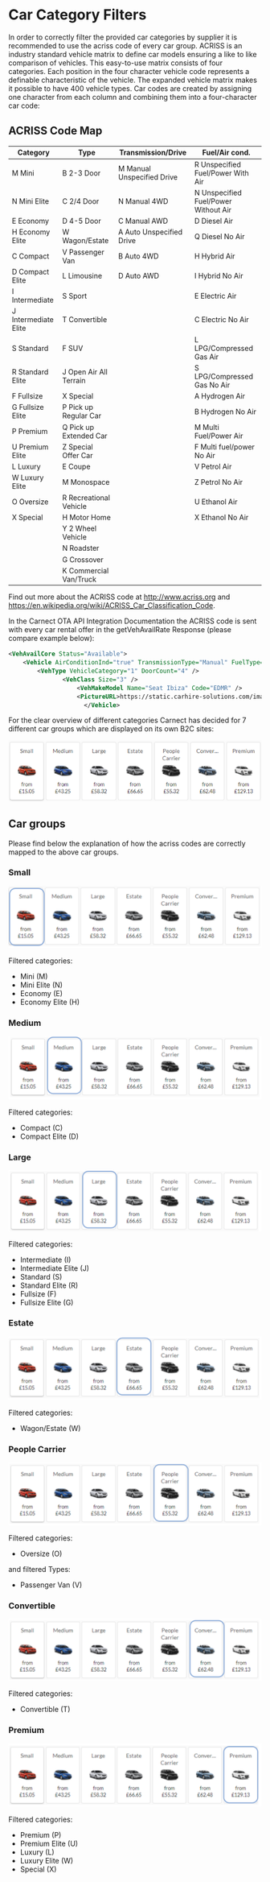 # Car Category Filters

In order to correctly filter the provided car categories by supplier it is recommended to use the acriss code of every car group. ACRISS is an industry standard vehicle matrix to define car models ensuring a like to like comparison of vehicles. This easy-to-use matrix consists of four categories. Each position in the four character vehicle code represents a definable characteristic of the vehicle. The expanded vehicle matrix makes it possible to have 400 vehicle types. Car codes are created by assigning one character from each column and combining them into a four-character car code:

## ACRISS Code Map


| Category             | Type                   | Transmission/Drive         | Fuel/Air cond.                       | 
|----------------------|------------------------|----------------------------|--------------------------------------| 
| M Mini               | B 2-3 Door             | M Manual Unspecified Drive | R Unspecified Fuel/Power With Air    | 
| N Mini Elite         | C 2/4 Door             | N Manual 4WD               | N Unspecified Fuel/Power Without Air | 
| E Economy            | D 4-5 Door             | C Manual AWD               | D Diesel Air                         | 
| H Economy Elite      | W Wagon/Estate         | A Auto Unspecified Drive   | Q Diesel No Air                      | 
| C Compact            | V Passenger Van        | B Auto 4WD                 | H Hybrid Air                         | 
| D Compact Elite      | L Limousine            | D Auto AWD                 | I Hybrid No Air                      | 
| I Intermediate       | S Sport                |                            | E Electric Air                       | 
| J Intermediate Elite | T Convertible          |                            | C Electric No Air                    | 
| S Standard           | F SUV                  |                            | L LPG/Compressed Gas Air             | 
| R Standard Elite     | J Open Air All Terrain |                            | S LPG/Compressed Gas No Air          | 
| F Fullsize           | X Special              |                            | A Hydrogen Air                       | 
| G Fullsize Elite     | P Pick up Regular Car  |                            | B Hydrogen No Air                    | 
| P Premium            | Q Pick up Extended Car |                            | M Multi Fuel/Power Air               | 
| U Premium Elite      | Z Special Offer Car    |                            | F Multi fuel/power No Air            | 
| L Luxury             | E Coupe                |                            | V Petrol Air                         | 
| W Luxury Elite       | M Monospace            |                            | Z Petrol No Air                      | 
| O Oversize           | R Recreational Vehicle |                            | U Ethanol Air                        | 
| X Special            | H Motor Home           |                            | X Ethanol No Air                     | 
|                      | Y 2 Wheel Vehicle      |                            |                                      | 
|                      | N Roadster             |                            |                                      | 
|                      | G Crossover            |                            |                                      | 
|                      | K Commercial Van/Truck |                            |                                      | 


Find out more about the ACRISS code at <http://www.acriss.org> and <https://en.wikipedia.org/wiki/ACRISS_Car_Classification_Code>.


In the Carnect OTA API Integration Documentation the ACRISS code is sent with every car rental offer in the getVehAvailRate Response (please compare example below):


```xml
<VehAvailCore Status="Available">
    <Vehicle AirConditionInd="true" TransmissionType="Manual" FuelType="Petrol" DriveType="Unspecified" PassengerQuantity="5" BaggageQuantity="0" VendorCarType="B" Code="Seat Ibiza" CodeContext="">
        <VehType VehicleCategory="1" DoorCount="4" />
               <VehClass Size="3" />
                   <VehMakeModel Name="Seat Ibiza" Code="EDMR" />
                   <PictureURL>https://static.carhire-solutions.com/images/car/Avis/small/es0_b_lrg01.jpg</PictureURL>
                     </Vehicle>


```

For the clear overview of different categories Carnect has decided for 7 different car groups which are displayed on its own B2C sites:

![The seven car categories](car-categories.png)


## Car groups
Please find below the explanation of how the acriss codes are correctly mapped to the above car groups.


### Small
![Car group "small"](group-small.png)

Filtered categories:

* Mini (M)
* Mini Elite (N)
* Economy (E)
* Economy Elite (H)


### Medium
![Car group "medium"](group-medium.png)

Filtered categories:

* Compact (C)
* Compact Elite (D)


### Large
![Car group "large"](group-large.png)

Filtered categories:

* Intermediate (I)
* Intermediate Elite (J)
* Standard (S)
* Standard Elite (R)
* Fullsize (F)
* Fullsize Elite (G)


### Estate
![Car group "estate"](group-estate.png)

Filtered categories:

* Wagon/Estate (W)

### People Carrier
![Car group "people carrier"](group-people-carrier.png)

Filtered categories:

* Oversize (O)

and filtered Types:

* Passenger Van (V)


### Convertible
![Car group "convertible"](group-convertible.png)

Filtered categories:

* Convertible (T)


### Premium
![Car group "premium"](group-premium.png)

Filtered categories:

* Premium (P)
* Premium Elite (U)
* Luxury (L)
* Luxury Elite (W)
* Special (X)
